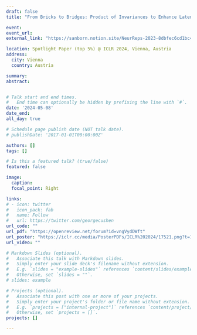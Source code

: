 ```yaml
---
draft: false
title: "From Bricks to Bridges: Product of Invariances to Enhance Latent Space Communication"

event: 
event_url: 
external_link: "https://sanborn.notion.site/NeurReps-2023-8dbfec6cd1bc4b95a627db2a1edbd836"

location: Spotlight Paper (top 5%) @ ICLR 2024, Vienna, Austria
address: 
  city: Vienna
  country: Austria

summary:
abstract: 


# Talk start and end times.
#   End time can optionally be hidden by prefixing the line with `#`.
date: '2024-05-08'
date_end: 
all_day: true

# Schedule page publish date (NOT talk date).
# publishDate: '2017-01-01T00:00:00Z'

authors: []
tags: []

# Is this a featured talk? (true/false)
featured: false

image:
  caption: 
  focal_point: Right

links:
# - icon: twitter
#   icon_pack: fab
#   name: Follow
#   url: https://twitter.com/georgecushen
url_code: ""
url_pdf: "https://openreview.net/forum?id=vngVydDWft"
url_poster: "https://iclr.cc/media/PosterPDFs/ICLR%202024/17521.png?t=1714981456.5935626"
url_video: ""

# Markdown Slides (optional).
#   Associate this talk with Markdown slides.
#   Simply enter your slide deck's filename without extension.
#   E.g. `slides = "example-slides"` references `content/slides/example-slides.md`.
#   Otherwise, set `slides = ""`.
# slides: example

# Projects (optional).
#   Associate this post with one or more of your projects.
#   Simply enter your project's folder or file name without extension.
#   E.g. `projects = ["internal-project"]` references `content/project/deep-learning/index.md`.
#   Otherwise, set `projects = []`.
projects: []

---
```


<!-- {{% callout note %}}
Click on the **Slides** button above to view the built-in slides feature.
{{% /callout %}}